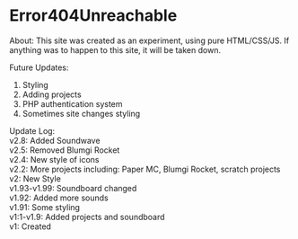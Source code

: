 # Error404Unreachable
About:
This site was created as an experiment, using pure HTML/CSS/JS. If anything was to happen to this site, it will be taken down.

Future Updates:
1. Styling
2. Adding projects
3. PHP authentication system
4. Sometimes site changes styling

Update Log:<br>
v2.8: Added Soundwave<br>
v2.5: Removed Blumgi Rocket<br>
v2.4: New style of icons<br>
v2.2: More projects including: Paper MC, Blumgi Rocket, scratch projects<br>
v2: New Style<br>
v1.93-v1.99: Soundboard changed <br>
v1.92: Added more sounds<br>
v1.91: Some styling<br>
v1:1-v1.9: Added projects and soundboard<br>
v1: Created
